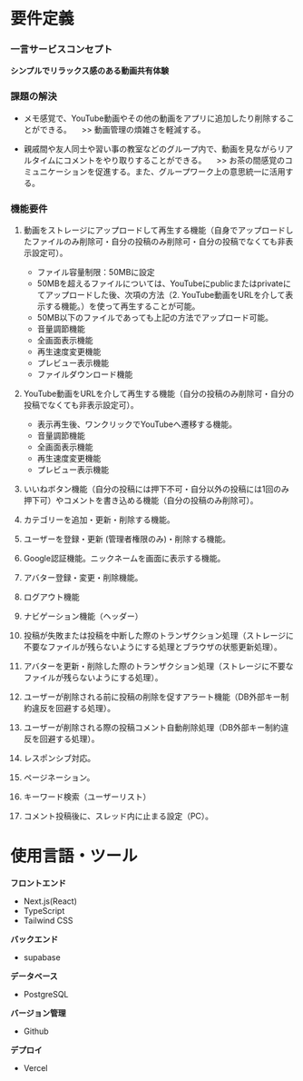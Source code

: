 
# 要件定義
### 一言サービスコンセプト
**シンプルでリラックス感のある動画共有体験**

### 課題の解決
   - メモ感覚で、YouTube動画やその他の動画をアプリに追加したり削除することができる。
   　>> 動画管理の煩雑さを軽減する。

   - 親戚間や友人同士や習い事の教室などのグループ内で、動画を見ながらリアルタイムにコメントをやり取りすることができる。
   　>> お茶の間感覚のコミュニケーションを促進する。また、グループワーク上の意思統一に活用する。

### 機能要件
   1. 動画をストレージにアップロードして再生する機能（自身でアップロードしたファイルのみ削除可・自分の投稿のみ削除可・自分の投稿でなくても非表示設定可）。
      - ファイル容量制限：50MBに設定
      - 50MBを超えるファイルについては、YouTubeにpublicまたはprivateにてアップロードした後、次項の方法（2. YouTube動画をURLを介して表示する機能。）を使って再生することが可能。
      - 50MB以下のファイルであっても上記の方法でアップロード可能。
      - 音量調節機能
      - 全画面表示機能
      - 再生速度変更機能
      - プレビュー表示機能
      - ファイルダウンロード機能

   2. YouTube動画をURLを介して再生する機能（自分の投稿のみ削除可・自分の投稿でなくても非表示設定可）。
      - 表示再生後、ワンクリックでYouTubeへ遷移する機能。
      - 音量調節機能
      - 全画面表示機能
      - 再生速度変更機能
      - プレビュー表示機能

   3. いいねボタン機能（自分の投稿には押下不可・自分以外の投稿には1回のみ押下可）やコメントを書き込める機能（自分の投稿のみ削除可）。

   4. カテゴリーを追加・更新・削除する機能。

   5. ユーザーを登録・更新 (管理者権限のみ)・削除する機能。

   6. Google認証機能。ニックネームを画面に表示する機能。

   7. アバター登録・変更・削除機能。

   8. ログアウト機能

   9. ナビゲーション機能（ヘッダー）

   10. 投稿が失敗または投稿を中断した際のトランザクション処理（ストレージに不要なファイルが残らないようにする処理とブラウザの状態更新処理）。

   11. アバターを更新・削除した際のトランザクション処理（ストレージに不要なファイルが残らないようにする処理）。

   12. ユーザーが削除される前に投稿の削除を促すアラート機能（DB外部キー制約違反を回避する処理）。

   13. ユーザーが削除される際の投稿コメント自動削除処理（DB外部キー制約違反を回避する処理）。

   14. レスポンシブ対応。

   15. ページネーション。

   16. キーワード検索（ユーザーリスト）

   17. コメント投稿後に、スレッド内に止まる設定（PC）。

# 使用言語・ツール
**フロントエンド**
- Next.js(React)
- TypeScript
- Tailwind CSS

**バックエンド**
- supabase

**データベース**
- PostgreSQL

**バージョン管理**
- Github

**デプロイ**
- Vercel
